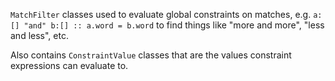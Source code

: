 `MatchFilter` classes used to evaluate global constraints on matches,
e.g. <code>a:[] "and" b:[] :: a.word = b.word</code>
to find things like "more and more", "less and less", etc.

Also contains `ConstraintValue` classes that are the values
constraint expressions can evaluate to.
